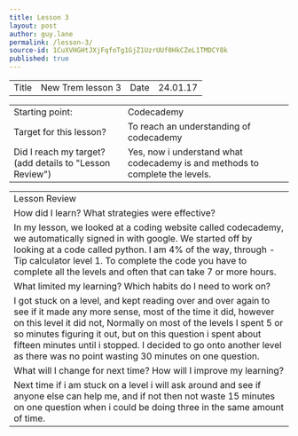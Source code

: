 ```yaml
---
title: Lesson 3
layout: post
author: guy.lane
permalink: /lesson-3/
source-id: 1CuXVHGHtJXjFqfoTg1GjZ1UzrUUf0HkCZeL1TMDCY8k
published: true
---
```

<table>
  <tr>
    <td>Title</td>
    <td>New Trem lesson 3</td>
    <td>Date</td>
    <td>24.01.17</td>
  </tr>
</table>


<table>
  <tr>
    <td>Starting point:</td>
    <td>Codecademy</td>
  </tr>
  <tr>
    <td>Target for this lesson?</td>
    <td>To reach an understanding of codecademy</td>
  </tr>
  <tr>
    <td>Did I reach my target? 
(add details to "Lesson Review")</td>
    <td>Yes, now i understand what codecademy is and methods to complete the levels.</td>
  </tr>
</table>


<table>
  <tr>
    <td>Lesson Review</td>
  </tr>
  <tr>
    <td>How did I learn? What strategies were effective? </td>
  </tr>
  <tr>
    <td>In my lesson, we looked at a coding website called codecademy, we automatically signed in with google. We started off by looking at a code called python. I am 4% of the way, through - Tip calculator level 1. To complete the code you have to complete all the levels and often that can take 7 or more hours. </td>
  </tr>
  <tr>
    <td>What limited my learning? Which habits do I need to work on? </td>
  </tr>
  <tr>
    <td>I got stuck on a level, and kept reading over and over again to see if it made any more sense, most of the time it did, however on this level it did not, Normally on most of the levels I spent 5 or so minutes figuring it out, but on this question i spent about fifteen minutes until i stopped. I decided to go onto another level as there was no point wasting 30 minutes on one question.</td>
  </tr>
  <tr>
    <td>What will I change for next time? How will I improve my learning?</td>
  </tr>
  <tr>
    <td>Next time if i am stuck on a level i will ask around and see if anyone else can help me, and if not then not waste 15 minutes on one question when i could be doing three in the same amount of time.</td>
  </tr>
</table>


